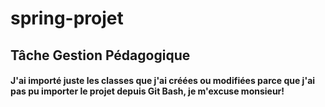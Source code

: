 # spring-projet
## Tâche Gestion Pédagogique
#### J'ai importé juste les classes que j'ai créées ou modifiées parce que j'ai pas pu importer le projet depuis Git Bash, je m'excuse monsieur!
